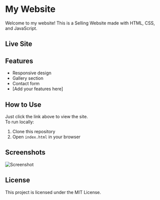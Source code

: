 # My Website

Welcome to my website! This is a Selling Website made with HTML, CSS, and JavaScript.

## Live Site



## Features

- Responsive design
- Gallery section
- Contact form
- [Add your features here]

## How to Use

Just click the link above to view the site.  
To run locally:
1. Clone this repository
2. Open `index.html` in your browser

## Screenshots

![Screenshot](screenshot.png)


## License

This project is licensed under the MIT License.

